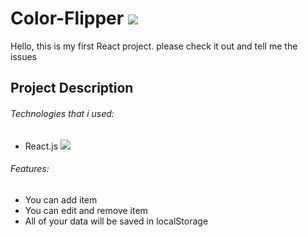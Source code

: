 # Color-Flipper ![](https://img.shields.io/badge/color--flipper-v1.0.0--stable-blue)

Hello, this is my first React project. please check it out and tell me the issues

## Project Description

###### Technologies that i used:

- React.js <img src = "https://img.shields.io/badge/React-20232A?style=for-the-badge&logo=react&logoColor=61DAFB">

###### Features:

- You can add item
- You can edit and remove item
- All of your data will be saved in localStorage


